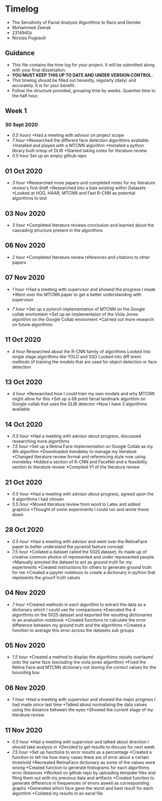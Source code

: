 # Timelog

* The Sensitivity of Facial Analysis Algorithms to Race and Gender
* Mohammed Zeerak
* 2314940z
* Nicolas Pugeault

## Guidance

* This file contains the time log for your project. It will be submitted along with your final dissertation.
* **YOU MUST KEEP THIS UP TO DATE AND UNDER VERSION CONTROL.**
* This timelog should be filled out honestly, regularly (daily) and accurately. It is for *your* benefit.
* Follow the structure provided, grouping time by weeks.  Quantise time to the half hour.

## Week 1

### 30 Sept 2020

* *0.5 hours* *Had a meeting with advisor on project scope
* *7 hour* *Researched the different face detection algorithms avaliable
           *Installed and played with a MTCNN algorithm
           *Installed a python library built ontop of DLIB
           *Started taking notes for literature review
* *0.5 hour* Set up an empty github repo

## 01 Oct 2020

* *3 hour* *Researched more papers and completed notes for my literature review's first draft
           *Researched into a bias existing within Datasets
           *Looked at HOG, HAAR, MTCNN and Fast R-CNN as potential algorithms to test
           
## 03 Nov 2020

* *3 hour* *Completed literature reviews conclusion and learned about the cascading structure present in the algorithms

## 06 Nov 2020

* *2 hour* *Completed literature review references and citations to other papers

## 07 Nov 2020

* *1 hour* *Had a meeting with supervisor and showed the progress I made
           *Went over the MTCNN paper to get a better understanding with supervisor
           
* *7 hour* *Set up a pytorch implementation of MTCNN on the Google collab enviroment
           *Set up an implementaion of the Viola Jones algorithm on the Google Collab enviroment
           *Carried out more research on future algorithms
         

## 11 Oct 2020

* *4 hour* Researched about the R-CNN family of algorithms
           Looked into single stage algorithms like YOLO and SSD
           Looked into diff
           erent methods of training the models that are used for object detection or face detection
           
## 13 Oct 2020

* *4 hour* *Researched how I could train my own models and why MTCNN might allow for this
           *Set up a 68 point facial landmark algortihm on Google collab that uses the DLIB detector
           *Now I have 3 algorithms avaliable
           
           
## 14 Oct 2020

* *0.5 hour* *Had a meeting with advisor about progress, discussed researching more algortihms 
* *7.5 hour* *Set up a Retina Face implementation on Google Collab as my 4th algorithm
             *Downloaded mendeley to manage my literature
             *Changed literature review format and referencing style now using mendeley
             *Added a section of R-CNN and FaceNet and a feasibility section to literature review
             *Compiled V1 of the literature review
             
             
## 21 Oct 2020

* *0.5 hour* *Had a meeting with advisor about progress, agreed upon the 4 algorithms I had chosen
* *5.5 hour* *Moved literature review from word to Latex and added graphics
             *Thought of some experiments I could run and wrote these down
                          
## 28 Oct 2020

* *0.5 hour* *Had a meeting with advisor and went over the RetinaFace paper to better understand the pyramid faeture concept
* *7.5 hour* *Collated a dataset called the 5025 dataset, its made up of creative common photos of represented and under represented people.
             *Manually annoted the dataset to act as ground truth for my experiments
             *Created instructions for others to generate ground truth for me
             *Created a jupyter noteboox to create a dictionary in python that represents the grounf truth values
             
             
## 04 Nov 2020

* *7 hour* *Created methods in each algorithm to extract the data as a dictionary which I could use for comparisons
           *Executed the 4 algorithms on the 5025 dataset and exported the resulting dictionaries to an evaluation notebook
           *Created functions to calculate the error difference between my ground truth and the algorithms
           *Created a function to average this error across the datasets sub groups
           
           
                       
## 05 Nov 2020

* *1.5 hour* *Created a method to display the algorthims results overlayed onto the same face (excluding the viola jones algorithm)
             *Fixed the Retina Face and MTCNN dictionary not storing the correct values for the bounding box
             
             
## 06 Nov 2020

* *1 hour* *Had a meeting with supervisor and showed the major progress I had made since last time
           *Talked about normalising the data values using the distance between the eyes
           *Showed the current stage of my literature review 
           
## 11 Nov 2020

* *0.5 hour* *Had a meeting with supervisor and talked about direction I should take analysis in
             *Decided to get results to discuss for next week
* *7.5 hour* *Set up functions to error results as a percentage 
             *Created a function to tell me how many cases there are of error about a certain threshold
             *Recreated RetinaFace dictionary as some of the values were wrong
             *Created function to generate histograms for each algorthims error distances
             *Worked on github repo by uploading template files and flling them out with my previous data and artifacts
             *Created function to generate difference in frequencies of errors aswell as corresponding graphs
             *Generated which face gave the worst and best result for each algortihm
             *Collated my results in an excel file 
